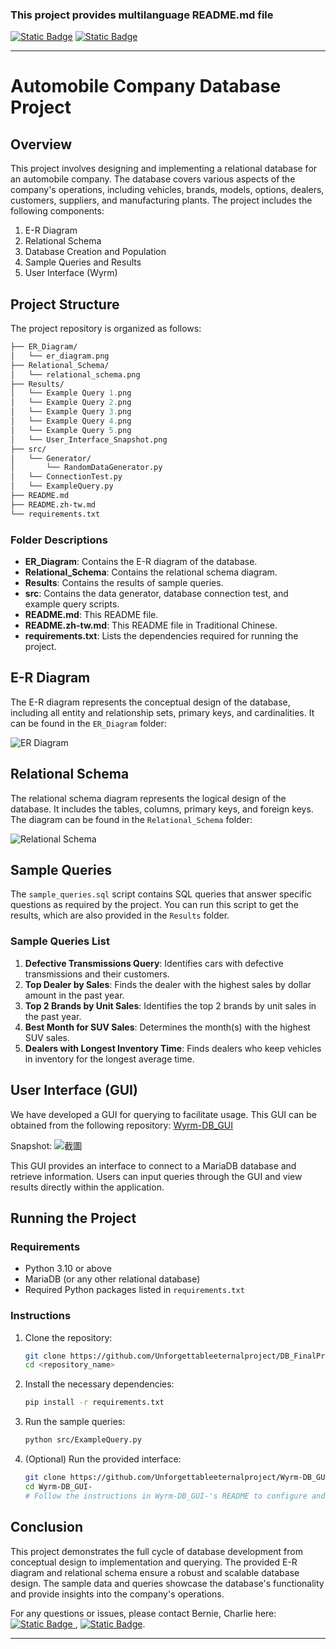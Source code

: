 ### This project provides multilanguage README.md file
[![Static Badge](https://img.shields.io/badge/lang-en-red)](https://github.com/Unforgettableeternalproject/DB_FinalProject/blob/main/README.md) [![Static Badge](https://img.shields.io/badge/lang-zh--tw-yellow)](https://github.com/Unforgettableeternalproject/DB_FinalProject/blob/main/README.zh-tw.md)

---

# Automobile Company Database Project

## Overview

This project involves designing and implementing a relational database for an automobile company. The database covers various aspects of the company's operations, including vehicles, brands, models, options, dealers, customers, suppliers, and manufacturing plants. The project includes the following components:
1. E-R Diagram
2. Relational Schema
3. Database Creation and Population
4. Sample Queries and Results
5. User Interface (Wyrm)

## Project Structure

The project repository is organized as follows:

```graphql
├── ER_Diagram/
│   └── er_diagram.png
├── Relational_Schema/
│   └── relational_schema.png
├── Results/
│   └── Example Query 1.png
│   └── Example Query 2.png
│   └── Example Query 3.png
│   └── Example Query 4.png
│   └── Example Query 5.png
│   └── User_Interface_Snapshot.png
├── src/
│   └── Generator/
│       └── RandomDataGenerator.py
│   └── ConnectionTest.py
│   └── ExampleQuery.py
├── README.md
├── README.zh-tw.md
└── requirements.txt
```

### Folder Descriptions

- **ER_Diagram**: Contains the E-R diagram of the database.
- **Relational_Schema**: Contains the relational schema diagram.
- **Results**: Contains the results of sample queries.
- **src**: Contains the data generator, database connection test, and example query scripts.
- **README.md**: This README file.
- **README.zh-tw.md**: This README file in Traditional Chinese.
- **requirements.txt**: Lists the dependencies required for running the project.

## E-R Diagram

The E-R diagram represents the conceptual design of the database, including all entity and relationship sets, primary keys, and cardinalities. It can be found in the `ER_Diagram` folder:

![ER Diagram](ER_Diagram/er_diagram.png)

## Relational Schema

The relational schema diagram represents the logical design of the database. It includes the tables, columns, primary keys, and foreign keys. The diagram can be found in the `Relational_Schema` folder:

![Relational Schema](Relational_Schema/relational_schema.png)

## Sample Queries

The `sample_queries.sql` script contains SQL queries that answer specific questions as required by the project. You can run this script to get the results, which are also provided in the `Results` folder.

### Sample Queries List

1. **Defective Transmissions Query**: Identifies cars with defective transmissions and their customers.
2. **Top Dealer by Sales**: Finds the dealer with the highest sales by dollar amount in the past year.
3. **Top 2 Brands by Unit Sales**: Identifies the top 2 brands by unit sales in the past year.
4. **Best Month for SUV Sales**: Determines the month(s) with the highest SUV sales.
5. **Dealers with Longest Inventory Time**: Finds dealers who keep vehicles in inventory for the longest average time.

## User Interface (GUI)
We have developed a GUI for querying to facilitate usage. This GUI can be obtained from the following repository:
[Wyrm-DB_GUI](https://github.com/Unforgettableeternalproject/Wyrm-DB_GUI-)

Snapshot:
![截圖](Results/User_Interface_Snapshot.png)

This GUI provides an interface to connect to a MariaDB database and retrieve information. Users can input queries through the GUI and view results directly within the application.

## Running the Project

### Requirements

- Python 3.10 or above
- MariaDB (or any other relational database)
- Required Python packages listed in `requirements.txt`

### Instructions

1. Clone the repository:
   ```bash
   git clone https://github.com/Unforgettableeternalproject/DB_FinalProject
   cd <repository_name>
   ```
2. Install the necessary dependencies:
   ```bash
   pip install -r requirements.txt
   ```
3. Run the sample queries:
   ```bash
   python src/ExampleQuery.py
   ```
4. (Optional) Run the provided interface:
   ```bash
   git clone https://github.com/Unforgettableeternalproject/Wyrm-DB_GUI-
   cd Wyrm-DB_GUI-
   # Follow the instructions in Wyrm-DB_GUI-'s README to configure and run
   ```

## Conclusion

This project demonstrates the full cycle of database development from conceptual design to implementation and querying. The provided E-R diagram and relational schema ensure a robust and scalable database design. The sample data and queries showcase the database's functionality and provide insights into the company's operations.

For any questions or issues, please contact Bernie, Charlie here: [![Static Badge](https://img.shields.io/badge/mail-Bernie-blue)
](mailto:ptyc4076@gmail.com), [![Static Badge](https://img.shields.io/badge/mail-Charlie-green)](mailto:charlie930320@gmail.com).

---
